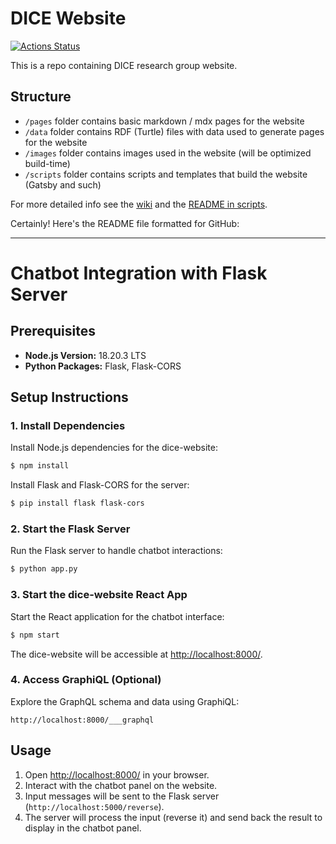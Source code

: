 # DICE Website

[![Actions Status](https://github.com/dice-group/dice-website/workflows/Build/badge.svg)](https://github.com/dice-group/dice-website/actions)

This is a repo containing DICE research group website.

## Structure

- `/pages` folder contains basic markdown / mdx pages for the website
- `/data` folder contains RDF (Turtle) files with data used to generate pages for the website
- `/images` folder contains images used in the website (will be optimized build-time)
- `/scripts` folder contains scripts and templates that build the website (Gatsby and such)

For more detailed info see the [wiki](https://github.com/dice-group/dice-website/wiki) and the [README in scripts](https://github.com/dice-group/dice-website/tree/develop/scripts#readme).

Certainly! Here's the README file formatted for GitHub:

---

# Chatbot Integration with Flask Server

## Prerequisites

- **Node.js Version:** 18.20.3 LTS
- **Python Packages:** Flask, Flask-CORS

## Setup Instructions


### 1. Install Dependencies

Install Node.js dependencies for the dice-website:

```bash
$ npm install
```

Install Flask and Flask-CORS for the server:

```bash
$ pip install flask flask-cors
```

### 2. Start the Flask Server

Run the Flask server to handle chatbot interactions:

```bash
$ python app.py
```

### 3. Start the dice-website React App

Start the React application for the chatbot interface:

```bash
$ npm start
```

The dice-website will be accessible at [http://localhost:8000/](http://localhost:8000/).

### 4. Access GraphiQL (Optional)

Explore the GraphQL schema and data using GraphiQL:

```
http://localhost:8000/___graphql
```

## Usage

1. Open [http://localhost:8000/](http://localhost:8000/) in your browser.
2. Interact with the chatbot panel on the website.
3. Input messages will be sent to the Flask server (`http://localhost:5000/reverse`).
4. The server will process the input (reverse it) and send back the result to display in the chatbot panel.



